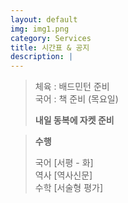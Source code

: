 ```yaml
---
layout: default
img: img1.png
category: Services
title: 시간표 & 공지
description: |
---
```

       
  > 체육 : 배드민턴 준비           
  > 국어 : 책 준비 (목요일)        
  >       
  > **내일 동복에 자켓 준비**     

  > **수행**        
  >     
  > 국어 [서평 - 화]      
  > 역사 [역사신문]     
  > 수학 [서술형 평가]      